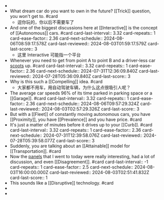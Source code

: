 -
- What dream car do you want to own in the future? [[Trick]] question, you won't get to. #card
	- 逗你玩的，你以后不需要车了
- And one of the biggest discussions here at [[Interactive]] is the concept of [[Autonomous]] cars. #card
  card-last-interval:: 3.32
  card-repeats:: 1
  card-ease-factor:: 2.36
  card-next-schedule:: 2024-08-06T08:59:17.578Z
  card-last-reviewed:: 2024-08-03T01:59:17.579Z
  card-last-score:: 3
	- 这里 Interactive 可能指一个平台
- Whenever you need to get from point A to point B and a driver-less car [scoots]([[Scoot]]) up. #card
  card-last-interval:: 3.32
  card-repeats:: 1
  card-ease-factor:: 2.36
  card-next-schedule:: 2024-07-31T12:36:09.840Z
  card-last-reviewed:: 2024-07-28T05:36:09.840Z
  card-last-score:: 3
- Why is this such a [[Compelling]] idea. #card
	- 大家都不用车，用自动驾驶车辆，为什么这点很吸引人呢？
- The average car speeds 96% of its time parked in parking space or a [[Garage]]. #card
  card-last-interval:: 3.32
  card-repeats:: 1
  card-ease-factor:: 2.36
  card-next-schedule:: 2024-08-06T09:57:29.324Z
  card-last-reviewed:: 2024-08-03T02:57:29.326Z
  card-last-score:: 3
- But with a [[Fleet]] of constantly moving autonomous cars, you have [[Proximity]], you have [[Prevalence]] and you have price. #card
- It's just a matter of minutes before it drives up to your [[Curb]]. #card
  card-last-interval:: 3.32
  card-repeats:: 1
  card-ease-factor:: 2.36
  card-next-schedule:: 2024-07-31T12:39:58.076Z
  card-last-reviewed:: 2024-07-28T05:39:58.077Z
  card-last-score:: 3
- Suddenly, you are talking about an [[Attainable]] model for [[Transportation]]. #card
- Now the [panels]([[Panel]]) that I went to today were really interesting, had a lot of discussion, and even [[Disagreement]]. #card
  card-last-interval:: -1
  card-repeats:: 1
  card-ease-factor:: 2.5
  card-next-schedule:: 2024-08-03T16:00:00.000Z
  card-last-reviewed:: 2024-08-03T02:51:41.832Z
  card-last-score:: 1
- This sounds like a [[Disruptive]] technology. #card
-
-